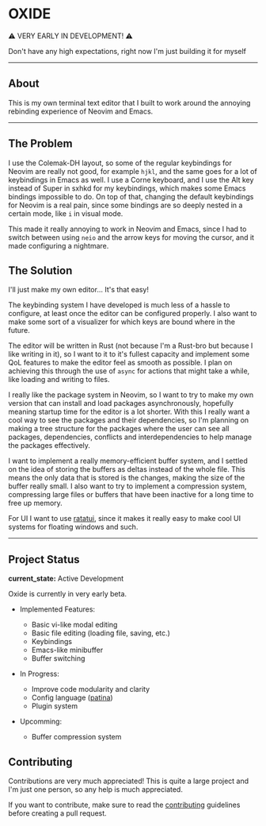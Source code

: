 # OXIDE

⚠️ VERY EARLY IN DEVELOPMENT! ⚠️

Don't have any high expectations, right now I'm just building it for myself

---

## About

This is my own terminal text editor that I built to work around the annoying rebinding experience of Neovim and Emacs.

---

## The Problem

I use the Colemak-DH layout, so some of the regular keybindings for Neovim are really not good, for example `hjkl`, and the same goes for a lot of keybindings in Emacs as well. I use a Corne keyboard, and I use the Alt key instead of Super in sxhkd for my keybindings, which makes some Emacs bindings impossible to do. On top of that, changing the default keybindings for Neovim is a real pain, since some bindings are so deeply nested in a certain mode, like `i` in visual mode.

This made it really annoying to work in Neovim and Emacs, since I had to switch between using `neio` and the arrow keys for moving the cursor, and it made configuring a nightmare.

## The Solution

I'll just make my own editor... It's that easy!

The keybinding system I have developed is much less of a hassle to configure, at least once the editor can be configured properly. I also want to make some sort of a visualizer for which keys are bound where in the future.

The editor will be written in Rust (not because I'm a Rust-bro but because I like writing in it), so I want to it to it's fullest capacity and implement some QoL features to make the editor feel as smooth as possible. I plan on achieving this through the use of `async` for actions that might take a while, like loading and writing to files.

I really like the package system in Neovim, so I want to try to make my own version that can install and load packages asynchronously, hopefully meaning startup time for the editor is a lot shorter. With this I really want a cool way to see the packages and their dependencies, so I'm planning on making a tree structure for the packages where the user can see all packages, dependencies, conflicts and interdependencies to help manage the packages effectively.

I want to implement a really memory-efficient buffer system, and I settled on the idea of storing the buffers as deltas instead of the whole file. This means the only data that is stored is the changes, making the size of the buffer really small. I also want to try to implement a compression system, compressing large files or buffers that have been inactive for a long time to free up memory.

For UI I want to use [ratatui](https://github.com/ratatui/ratatui), since it makes it really easy to make cool UI systems for floating windows and such.

---

## Project Status
**current_state:** Active Development

Oxide is currently in very early beta.

- Implemented Features:
    - Basic vi-like modal editing
    - Basic file editing (loading file, saving, etc.)
    - Keybindings
    - Emacs-like minibuffer
    - Buffer switching

- In Progress:
    - Improve code modularity and clarity
    - Config language ([patina](https://github.com/AnodeDev/patina))
    - Plugin system

- Upcomming:
    - Buffer compression system

## Contributing

Contributions are very much appreciated! This is quite a large project and I'm just one person, so any help is much appreciated.

If you want to contribute, make sure to read the [contributing](https://github.com/AnodeDev/oxide/blob/main/CONTRIBUTING.md) guidelines before creating a pull request.
